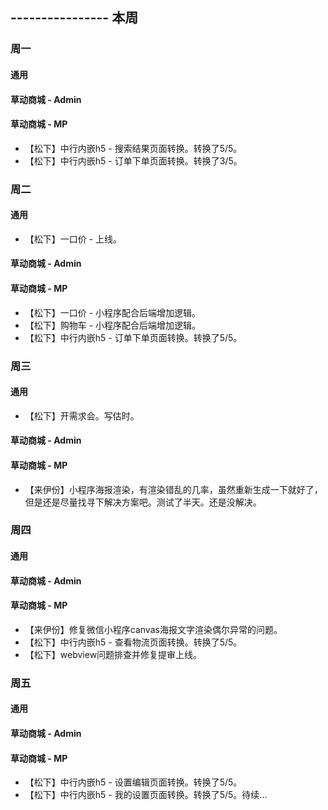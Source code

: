 ## ---------------- 本周

### 周一
#### 通用
#### 草动商城 - Admin
#### 草动商城 - MP
* 【松下】中行内嵌h5 - 搜索结果页面转换。转换了5/5。
* 【松下】中行内嵌h5 - 订单下单页面转换。转换了3/5。

### 周二
#### 通用
* 【松下】一口价 - 上线。
#### 草动商城 - Admin
#### 草动商城 - MP
* 【松下】一口价 - 小程序配合后端增加逻辑。
* 【松下】购物车 - 小程序配合后端增加逻辑。
* 【松下】中行内嵌h5 - 订单下单页面转换。转换了5/5。

### 周三
#### 通用
* 【松下】开需求会。写估时。
#### 草动商城 - Admin
#### 草动商城 - MP
* 【来伊份】小程序海报渲染，有渲染错乱的几率，虽然重新生成一下就好了，但是还是尽量找寻下解决方案吧。测试了半天。还是没解决。

### 周四
#### 通用
#### 草动商城 - Admin
#### 草动商城 - MP
* 【来伊份】修复微信小程序canvas海报文字渲染偶尔异常的问题。
* 【松下】中行内嵌h5 - 查看物流页面转换。转换了5/5。
* 【松下】webview问题排查并修复提审上线。

### 周五
#### 通用
#### 草动商城 - Admin
#### 草动商城 - MP
* 【松下】中行内嵌h5 - 设置编辑页面转换。转换了5/5。
* 【松下】中行内嵌h5 - 我的设置页面转换。转换了5/5。待续...
